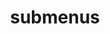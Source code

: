 ---
layout: page
title: submenus
nav: true
nav_order: 8
dropdown: true
children:
  - title: publications
    permalink: /publications/
  - title: divider
  - title: projects
    permalink: /projects/
  - title: divider
  - title: teaching
    permalink: /teaching/
  - title: divider
  - title: repositories
    permalink: /repositories/
  - title: divider
  - title: cv
    permalink: /cv/
---